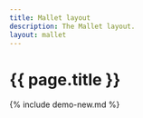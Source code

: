 ```yaml
---
title: Mallet layout
description: The Mallet layout.
layout: mallet
---
```


# {{ page.title }}

{% include demo-new.md %}